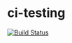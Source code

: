 # ci-testing

[![Build Status](https://travis-ci.com/TheStarkor/ci-testing.svg?branch=main)](https://travis-ci.com/TheStarkor/ci-testing)
